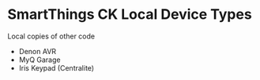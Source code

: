 # SmartThings CK Local Device Types
Local copies of other code
+ Denon AVR
+ MyQ Garage
+ Iris Keypad (Centralite)
